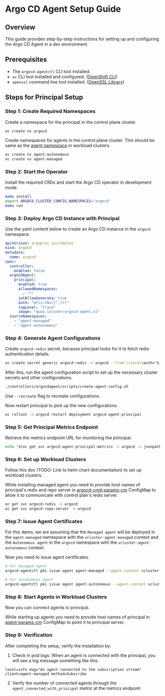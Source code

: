 # Argo CD Agent Setup Guide

## Overview

This guide provides step-by-step instructions for setting up and configuring the Argo CD Agent in a dev environment.

## Prerequisites
- The `argocd-agentctl` CLI tool installed.
- `oc` CLI tool installed and configured. ([OpenShift CLI](https://docs.openshift.com/container-platform/latest/cli_reference/openshift_cli/getting-started-cli.html))
- `openssl` command line tool installed. ([OpenSSL Library](https://openssl-library.org/source/))

## Steps for Principal Setup

### Step 1: Create Required Namespaces

Create a namespace for the principal in the control plane cluster.
```bash
oc create ns argocd
```
Create namespaces for agents in the control plane cluster. This should be same as the [agent namespace](https://github.com/argoproj-labs/argocd-agent/blob/main/install/kubernetes/agent/agent-params-cm.yaml#L50) in workload clusters.

```bash
oc create ns agent-autonomous
oc create ns agent-managed
```

### Step 2: Start the Operator

Install the required CRDs and start the Argo CD operator in development mode.

```bash
make install
export ARGOCD_CLUSTER_CONFIG_NAMESPACES="argocd"
make run
```

### Step 3: Deploy Argo CD Instance with Principal

Use the yaml content below to create an Argo CD instance in the `argocd` namespace.

```yaml
apiVersion: argoproj.io/v1beta1
kind: ArgoCD
metadata:
  name: argocd
spec:
  controller:
    enabled: false
  argoCDAgent:
    principal:
      enabled: true
      allowedNamespaces: 
        - "*"
      jwtAllowGenerate: true
      auth: "mtls:CN=([^,]+)"
      logLevel: "trace"
      image: "quay.io/user/argocd-agent:v1"
  sourceNamespaces:
    - "agent-managed"
    - "agent-autonomous"
```

### Step 4: Generate Agent Configurations

Create `argocd-redis` secret, because principal looks for it to fetch redis authentication details.

```bash
oc create secret generic argocd-redis -n argocd --from-literal=auth="$(oc get secret argocd-redis-initial-password -n argocd -o jsonpath='{.data.admin\.password}' | base64 -d)"
```

After this, run the agent configuration script to set up the necessary cluster secrets and other configurations.

```bash
./controllers/argocdagent/scripts/create-agent-config.sh
```
Use `--recreate` flag to recreate configurations. 

Now restart principal to pick up the new configurations. 

```bash
oc rollout -n argocd restart deployment argocd-agent-principal
```

### Step 5: Get Principal Metrics Endpoint

Retrieve the metrics endpoint URL for monitoring the principal.

```bash
echo "$(oc get svc argocd-agent-principal-metrics -n argocd -o jsonpath='{.status.loadBalancer.ingress[0].hostname}'):8000/metrics"
```

### Step 6: Set up Workload Clusters

Follow this doc (TODO: Link to helm chart documentation) to set up workload clusters.

While installing managed agent you need to provide host names of principal's redis and repo server in [argocd-cmd-params-cm](https://github.com/argoproj-labs/argocd-agent/blob/main/hack/dev-env/agent-managed/argocd-cmd-params-cm.yaml#L6) ConfigMap to allow it to communicate with control plan's redis server.

```bash
oc get svc argocd-redis -n argocd
oc get svc argocd-repo-server -n argocd
```

### Step 7: Issue Agent Certificates

For this demo, we are assuming that the `Managed agent` will be deployed in the `agent-managed` namespace with the `vcluster-agent-managed` context and the `Autonomous agent` in the `argocd` namespace with the `vcluster-agent-autonomous` context.

Now you need to issue agent certificates.

```bash
# For managed agent
argocd-agentctl pki issue agent agent-managed --agent-context vcluster-agent-managed --agent-namespace agent-managed --upsert

# For autonomous agent
argocd-agentctl pki issue agent agent-autonomous --agent-context vcluster-agent-autonomous --agent-namespace argocd --upsert
```

### Step 8: Start Agents in Workload Clusters

Now you can connect agents to principal.

While starting up agents you need to provide host names of principal in [agent-params-cm](https://github.com/argoproj-labs/argocd-agent/blob/main/install/kubernetes/agent/agent-params-cm.yaml#L54) ConfigMap to point it to principal server.


### Step 9: Verification

After completing the setup, verify the installation by:

1. Check in pod logs:
When an agent is connected with the principal, you will see a log message something like this:
```
level=info msg="An agent connected to the subscription stream" client=agent-managed method=Subscribe
```

2. Verify the number of connected agents through the `agent_connected_with_principal` metric at the metrics endpoint
